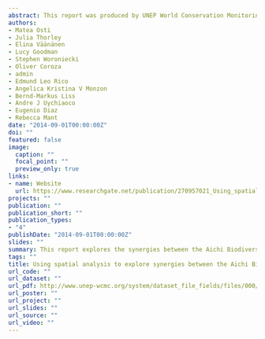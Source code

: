 ```yaml
---
abstract: This report was produced by UNEP World Conservation Monitoring Centre, as part of the REDD-PAC project under the International Climate Initiative (IKI). The Federal Ministry for the Environment, Nature Conservation, Building and Nuclear Safety supports this initiative on the basis of a decision adopted by the German Bundestag (parliament). The working session that developed the work within this report was also supported by GIZ under the project National REDD+ System Philippines, implemented by the Department for Environment and Natural Resources (DENR) and the Deutsche Gesellschaft für Internationale Zusammenarbeit (GIZ) GmbH with funding by the German Federal Ministry for the Environment, Nature Conservation, Building and Nuclear Safety (BMUB) under its International Climate Initiative.
authors:
- Matea Osti
- Julia Thorley
- Elina Väänänen
- Lucy Goodman
- Stephen Woroniecki
- Oliver Coroza
- admin
- Edmund Leo Rico
- Angelica Kristina V Monzon
- Bernd-Markus Liss
- Andre J Uychiaoco
- Eugenio Diaz
- Rebecca Mant
date: "2014-09-01T00:00:00Z"
doi: ""
featured: false
image:
  caption: ""
  focal_point: ""
  preview_only: true
links:
- name: Website
  url: https://www.researchgate.net/publication/270957021_Using_spatial_analysis_to_explore_synergies_between_the_Aichi_Biodiversity_Targets_and_REDD_in_the_Philippines_A_preliminary_analysis
projects: ""
publication: ""
publication_short: ""
publication_types:
- "4"
publishDate: "2014-09-01T00:00:00Z"
slides: ""
summary: This report explores the synergies between the Aichi Biodiversity Targets and REDD+ in the Philippines using spatial analysis.
tags: ""
title: Using spatial analysis to explore synergies between the Aichi Biodiversity Targets and REDD+ in the Philippines—a preliminary analysis
url_code: ""
url_dataset: ""
url_pdf: http://www.unep-wcmc.org/system/dataset_file_fields/files/000/000/261/original/Philippines_Report_141021_10mb.pdf?1414667975
url_poster: ""
url_project: ""
url_slides: ""
url_source: ""
url_video: ""
---
```

